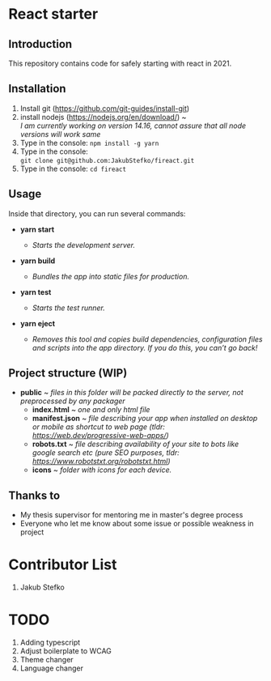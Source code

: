# React starter

## Introduction

This repository contains code for safely starting with react in 2021.

## Installation

1. Install git (https://github.com/git-guides/install-git)
1. install nodejs (https://nodejs.org/en/download/) ~  
   _I am currently working on version 14.16, cannot assure that all node versions will work same_
1. Type in the console: `npm install -g yarn`
1. Type in the console:  
   `git clone git@github.com:JakubStefko/fireact.git`
1. Type in the console: `cd fireact`

## Usage

Inside that directory, you can run several commands:

- **yarn start**

  - _Starts the development server._

- **yarn build**

  - _Bundles the app into static files for production._

- **yarn test**

  - _Starts the test runner._

- **yarn eject**
  - _Removes this tool and copies build dependencies, configuration files  
    and scripts into the app directory. If you do this, you can’t go back!_

## Project structure (WIP)

- **public** ~ _files in this folder will be packed directly to the server, not preprocessed by any packager_
  - **index.html** ~ _one and only html file_
  - **manifest.json** ~ _file describing your app when installed on desktop or mobile as shortcut to web page (tldr: https://web.dev/progressive-web-apps/)_
  - **robots.txt** ~ _file describing availability of your site to bots like google search etc (pure SEO purposes, tldr: https://www.robotstxt.org/robotstxt.html)_
  - **icons** ~ _folder with icons for each device._

## Thanks to

- My thesis supervisor for mentoring me in master's degree process
- Everyone who let me know about some issue or possible weakness in project

# Contributor List

1. Jakub Stefko

# TODO

1. Adding typescript
1. Adjust boilerplate to WCAG
1. Theme changer
1. Language changer
